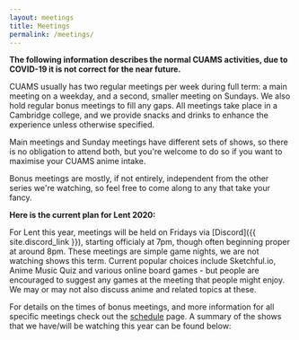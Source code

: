 ```yaml
---
layout: meetings
title: Meetings
permalink: /meetings/
---
```


<b>The following information describes the normal CUAMS activities, due to COVID-19 it is not correct for the near future.</b>

CUAMS usually has two regular meetings per week during full term: a main
meeting on a weekday, and a second, smaller meeting on Sundays. We also hold
regular bonus meetings to fill any gaps. All meetings take place in a Cambridge
college, and we provide snacks and drinks to enhance the experience unless
otherwise specified.

Main meetings and Sunday meetings have different sets of shows, so there is no
obligation to attend both, but you're welcome to do so if you want to maximise
your CUAMS anime intake.

Bonus meetings are mostly, if not entirely, independent from the other series
we're watching, so feel free to come along to any that take your fancy.

<b>Here is the current plan for Lent 2020:</b>

For Lent this year, meetings will be held on Fridays via [Discord]({{ site.discord_link }}), starting officialy at 7pm, though often beginning proper at around 8pm. These meetings are simple game nights, we are not watching shows this term. Current popular choices include Sketchful.io, Anime Music Quiz and various online board games - but people are encouraged to suggest any games at the meeting that people might enjoy. We may or may not also discuss anime and related topics at these.

For details on the times of bonus meetings, and more information for all specific meetings check out the [schedule](/schedule) page. A
summary of the shows that we have/will be watching this year can be found below:
